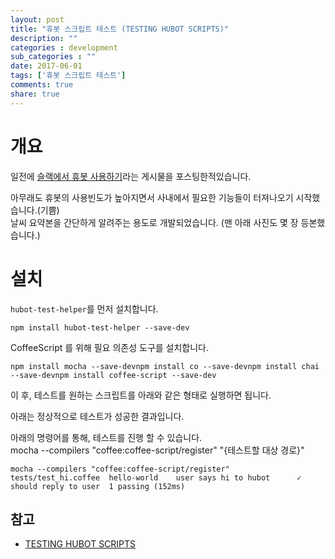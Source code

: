 ```yaml
---
layout: post
title: "휴봇 스크립트 테스트 (TESTING HUBOT SCRIPTS)"
description: ""
categories : development
sub_categories : ""
date: 2017-06-01
tags: ['휴봇 스크립트 테스트']
comments: true
share: true
---
```


# 개요
  

일전에 [슬랙에서 휴봇 사용하기](http://blog.hax0r.info/744)라는 게시물을 포스팅한적있습니다.

아무래도 휴봇의 사용빈도가 높아지면서 사내에서 필요한 기능들이 터져나오기 시작했습니다.(기쁨)  
날씨 요약본을 간단하게 알려주는 용도로 개발되었습니다. (맨 아래 사진도 몇 장 등본했습니다.)  
  

  

# 설치

  

`hubot-test-helper`를 먼저 설치합니다.

  

    npm install hubot-test-helper --save-dev

  

CoffeeScript 를 위해 필요 의존성 도구를 설치합니다.

  

    npm install mocha --save-devnpm install co --save-devnpm install chai --save-devnpm install coffee-script --save-dev

  

  

이 후, 테스트를 원하는 스크립트를 아래와 같은 형태로 실행하면 됩니다.

아래는 정상적으로 테스트가 성공한 결과입니다.  
  
아래의 명령어를 통해, 테스트를 진행 할 수 있습니다.  
mocha --compilers "coffee:coffee-script/register" "{테스트할 대상 경로}"

  

    mocha --compilers "coffee:coffee-script/register" tests/test_hi.coffee  hello-world    user says hi to hubot      ✓ should reply to user  1 passing (152ms)

  

## 참고


  * [TESTING HUBOT SCRIPTS](http://leapfrogonline.io/articles/2015-11-09-testing-hubot-scripts/)

